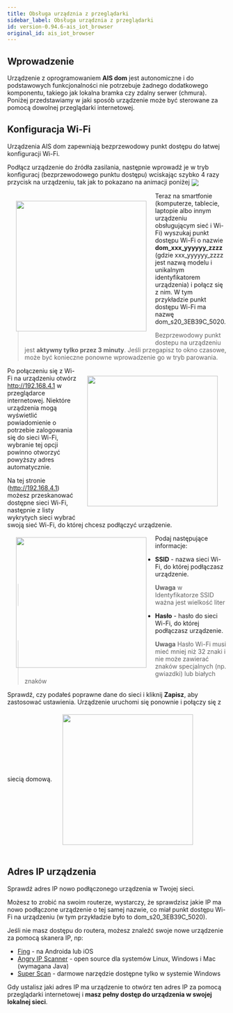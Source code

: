 ```yaml
---
title: Obsługa urządznia z przeglądarki
sidebar_label: Obsługa urządznia z przeglądarki
id: version-0.94.6-ais_iot_browser
original_id: ais_iot_browser
---
```


## Wprowadzenie

Urządzenie z oprogramowaniem **AIS dom** jest autonomiczne i do podstawowych funkcjonalności nie potrzebuje żadnego dodatkowego komponentu, takiego jak lokalna bramka czy zdalny serwer (chmura). Poniżej przedstawiamy w jaki sposób urządzenie może być sterowane za pomocą dowolnej przeglądarki internetowej.

## Konfiguracja Wi-Fi
Urządzenia AIS dom zapewniają bezprzewodowy punkt dostępu do łatwej konfiguracji Wi-Fi.

Podłącz urządzenie do źródła zasilania, następnie wprowadź je w tryb konfiguracj (bezprzewodowego punktu dostępu) wciskając szybko 4 razy przycisk na urządzeniu, tak jak to pokazano na animacji poniżej
<img src="/AIS-docs/img/en/iot/ais_s20_2.gif" align="center"> </img>


<img src="/AIS-docs/img/en/iot/iot_ais_dom_wifi_step1.png" width="300px" align="left" style="margin:20px;"> </img>
 Teraz na smartfonie (komputerze, tablecie, laptopie albo innym urządzeniu obsługującym sieć i Wi-Fi) wyszukaj punkt dostępu Wi-Fi o nazwie **dom_xxx_yyyyyy_zzzz** (gdzie xxx_yyyyyy_zzzz jest nazwą modelu i unikalnym identyfikatorem urządzenia) i połącz się z nim. W tym przykładzie punkt dostępu Wi-Fi ma nazwę dom_s20_3EB39C_5020.

>Bezprzewodowy punkt dostepu na urządzeniu jest **aktywny tylko przez 3 minuty**. Jeśli przegapisz to okno czasowe, może być konieczne ponowne wprowadzenie go w tryb parowania.

<img src="/AIS-docs/img/en/iot/iot_ais_dom_wifi_step2.png" width="300px" align="right" style="margin:20px;"> </img>
Po połączeniu się z Wi-Fi na urządzeniu otwórz http://192.168.4.1 w przeglądarce internetowej. Niektóre urządzenia mogą wyświetlić powiadomienie o potrzebie zalogowania się do sieci Wi-Fi, wybranie tej opcji powinno otworzyć powyższy adres automatycznie.


Na tej stronie (http://192.168.4.1) możesz przeskanować dostępne sieci Wi-Fi, następnie z listy wykrytych sieci wybrać swoją sieć Wi-Fi, do której chcesz podłączyć urządzenie.
<img src="/AIS-docs/img/en/iot/iot_ais_dom_wifi_step3.png" width="300px" align="left" style="margin:20px;"> </img>

Podaj następujące informacje:
- **SSID** - nazwa sieci Wi-Fi, do której podłączasz urządzenie.
> **Uwaga** w Identyfikatorze SSID ważna jest wielkość liter
- **Hasło** - hasło do sieci Wi-Fi, do której podłączasz urządzenie.
> **Uwaga** Hasło Wi-Fi musi mieć mniej niż 32 znaki i nie może zawierać znaków specjalnych (np. gwiazdki) lub białych znaków

Sprawdź, czy podałeś poprawne dane do sieci i kliknij **Zapisz**, aby zastosować ustawienia. Urządzenie uruchomi się ponownie i połączy się z siecią domową.
<img src="/AIS-docs/img/en/iot/iot_ais_dom_wifi_step4.png" width="300px" align="center" style="margin:20px;"> </img>


## Adres IP urządzenia

Sprawdź adres IP nowo podłączonego urządzenia w Twojej sieci.

Możesz to zrobić na swoim routerze, wystarczy, że sprawdzisz jakie IP ma nowo podłączone urządzenie o tej samej nazwie, co miał punkt dostępu Wi-Fi na urządzeniu (w tym przykładzie było to dom_s20_3EB39C_5020).

Jeśli nie masz dostępu do routera, możesz znaleźć swoje nowe urządzenie za pomocą skanera IP, np:

* [Fing](https://www.fing.com/products/) - na Androida lub iOS
* [Angry IP Scanner](https://angryip.org/) - open source dla systemów Linux, Windows i Mac (wymagana Java)
* [Super Scan](https://sectools.org/tool/superscan/) - darmowe narzędzie dostępne tylko w systemie Windows

Gdy ustalisz jaki adres IP ma urządzenie to otwórz ten adres IP za pomocą przeglądarki internetowej i **masz pełny dostęp do urządzenia w swojej lokalnej sieci**.
